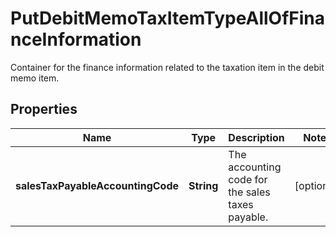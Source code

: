 

# PutDebitMemoTaxItemTypeAllOfFinanceInformation

Container for the finance information related to the taxation item in the debit memo item. 

## Properties

| Name | Type | Description | Notes |
|------------ | ------------- | ------------- | -------------|
|**salesTaxPayableAccountingCode** | **String** | The accounting code for the sales taxes payable.  |  [optional] |



